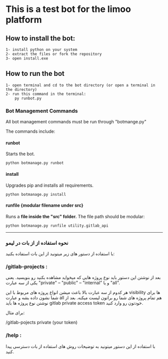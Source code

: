 # This is a test bot for the limoo platform


## How to install the bot:
    1- install python on your system
    2- extract the files or fork the repository
    3- open install.exe 

## How to run the bot
    1- open terminal and cd to the bot directory (or open a terminal in the directory)
    2- run this command in the terminal:
        py runbot.py

### Bot Management Commands
All bot management commands must be run through "botmange.py"

The commands include:
#### runbot
Starts the bot.

    python botmanage.py runbot
####  install
Upgrades pip and installs all requirements.

    python botmanage.py install
#### runfile {modular filename under src}
Runs a **file inside the "src" folder.** The file path should be modular:

    python botmanage.py runfile utility.gitlab_api

---
### نحوه استفاده از از بات در لیمو
با استفاده از دستور های زیر میتونید از این بات استفاده بکنید:

### /gitlab-projects : 

بعد از نوشتن این دستور باید نوع پروژه هایی که میخواید مشاهده بکنید رو بنویسید.
یعنی یکی از سه عبارت "private" – "public" – "internal" و یا "all".

هر کدوم از سه عبارت بالا باعث میشن انواع پروژه های مربوط با این visibility ها برای شما نشون داده بشه و عبارت all هم تمام پروژه های شما رو براتون لیست میکنه.
بعد از نوشتن نوع پروژه ها باید gitlab private access token خودتون رو وارد کنید.

برای مثال:

/gitlab-pojects private (your token)

### /help : 

با استفاده از این دستور میتونید به توضیحات روش های استفاده از بات دسترسی پیدا کنید.
